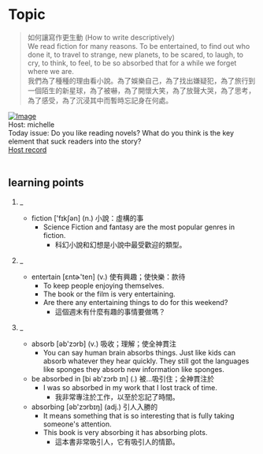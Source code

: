 # Topic

> 如何讓寫作更生動 (How to write descriptively) <br>
> We read fiction for many reasons. To be entertained, to find out who done it, to travel to strange, new planets, to be scared, to laugh, to cry, to think, to feel, to be so absorbed that for a while we forget where we are.  <br>
> 我們為了種種的理由看小說。為了娛樂自己，為了找出嫌疑犯，為了旅行到一個陌生的新星球，為了被嚇，為了開懷大笑，為了放聲大哭，為了思考，為了感受，為了沉浸其中而暫時忘記身在何處。 <br>

[![Image](https://cdn.voicetube.com/assets/thumbnails/RSoRzTtwgP4.jpg)](https://www.youtube.com/embed/RSoRzTtwgP4?rel=0&showinfo=0&cc_load_policy=0&controls=1&autoplay=1&iv_load_policy=3&playsinline=1&wmode=transparent&start=208&end=233&enablejsapi=1&origin=https://tw.voicetube.com&widgetid=1)<br>
Host: michelle
<br>Today issue: Do you like reading novels? What do you think is the key element that suck readers into the story?
<br>
[Host record](https://cdn.voicetube.com/tmp/everyday_records/Michellesu/2532.mp3)
<br><br>
## learning points
1. _
	* fiction  ['fɪkʃən] (n.) 小說：虛構的事
		- Science Fiction and fantasy are the most popular genres in fiction.
			+ 科幻小說和幻想是小說中最受歡迎的類型。

2. _
	* entertain [ɛntɚ'ten] (v.) 使有興趣；使快樂：款待
		- To keep people enjoying themselves.
		- The book or the film is very entertaining.
		- Are there any entertaining things to do for this weekend?
			+ 這個週末有什麼有趣的事情要做嗎？

3. _
	* absorb [əb'zɔrb] (v.) 吸收；理解；使全神貫注
		- You can say human brain absorbs things. Just like kids can absorb whatever they hear quickly. They still got the languages like sponges they absorb new information like sponges.
	* be absorbed in [bi əb'zɔrb ɪn] (.) 被…吸引住；全神貫注於
		- I was so absorbed in my work that I lost track of time.
			+ 我非常專注於工作，以至於忘記了時間。
	* absorbing [əb'zɔrbɪŋ] (adj.) 引人入勝的
		- It means something that is so interesting that is fully taking someone's attention.
		- This book is very absorbing it has absorbing plots.
			+ 這本書非常吸引人，它有吸引人的情節。
